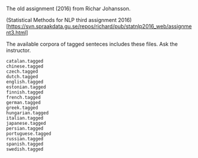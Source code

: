 The old assignment (2016) from Richar Johansson.

(Statistical Methods for NLP third assignment 2016)[https://svn.spraakdata.gu.se/repos/richard/pub/statnlp2016_web/assignment3.html]

The available corpora of tagged senteces includes these files. Ask the instructor.

```
catalan.tagged
chinese.tagged
czech.tagged
dutch.tagged
english.tagged
estonian.tagged
finnish.tagged
french.tagged
german.tagged
greek.tagged
hungarian.tagged
italian.tagged
japanese.tagged
persian.tagged
portuguese.tagged
russian.tagged	
spanish.tagged
swedish.tagged
```
